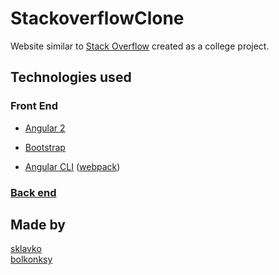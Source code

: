 # StackoverflowClone

Website similar to [Stack Overflow](http://stackoverflow.com/) created as a college project.

## Technologies used

### Front End
* [Angular 2](https://angular.io/)

* [Bootstrap](http://getbootstrap.com/)

* [Angular CLI](https://github.com/angular/angular-cli) ([webpack](https://github.com/webpack/webpack))

### [Back end](https://github.com/sklavko/stackoverflow-clone-backend)

## Made by
<a href="https://github.com/sklavko">sklavko</a></br>
<a href="https://github.com/bolkonksy/">bolkonksy</a>
